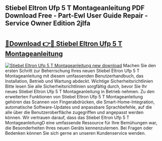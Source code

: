 ## Stiebel Eltron Ufp 5 T Montageanleitung PDF Download Free - Part-EwI User Guide Repair - Service Owner Edition 2jIfa

# <h2><a href="http://df7oy8m.blite.top/?on=Stiebel+Eltron+Ufp+5+T+Montageanleitung">🔗Download 👉🔴 Stiebel Eltron Ufp 5 T Montageanleitung</a></h2>

[![Stiebel Eltron Ufp 5 T Montageanleitung new download](https://i.imgur.com/lujVjoI.png)](http://df7oy8m.blite.top/?on=Stiebel+Eltron+Ufp+5+T+Montageanleitung)
Machen Sie den ersten Schritt zur Beherrschung Ihres neuen Stiebel Eltron Ufp 5 T Montageanleitung mit diesem umfassenden Benutzerhandbuch, das Installation, Betrieb und Wartung abdeckt. Wichtige Sicherheitsrichtlinien Bitte lesen Sie alle Sicherheitsrichtlinien sorgfältig durch, bevor Sie Ihr neues Stiebel Eltron Ufp 5 T Montageanleitung in Betrieb nehmen. Zu den erweiterten Funktionen von Stiebel Eltron Ufp 5 T Montageanleitung gehören das Scannen von Fingerabdrücken, die Smart-Home-Integration, automatische Software-Updates und anpassbare Sprachbefehle, auf die alle über die Benutzeroberfläche zugegriffen und angepasst werden können. Wir vertrauen darauf, dass das Stiebel Eltron Ufp 5 T MontageanleitungD eine umfassende Ressource für Ihre Bemühungen war, die Besonderheiten Ihres neuen Geräts kennenzulernen. Bei Fragen oder Bedenken können Sie sich gerne an unseren Kundenservice wenden.

